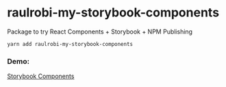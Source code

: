 # raulrobi-my-storybook-components

Package to try React Components + Storybook + NPM Publishing

```
yarn add raulrobi-my-storybook-components
```

### Demo:

[Storybook Components](https://raulrobi2018.github.io/sb-components/?path=/story/ui-labels-mylabel--basic)
